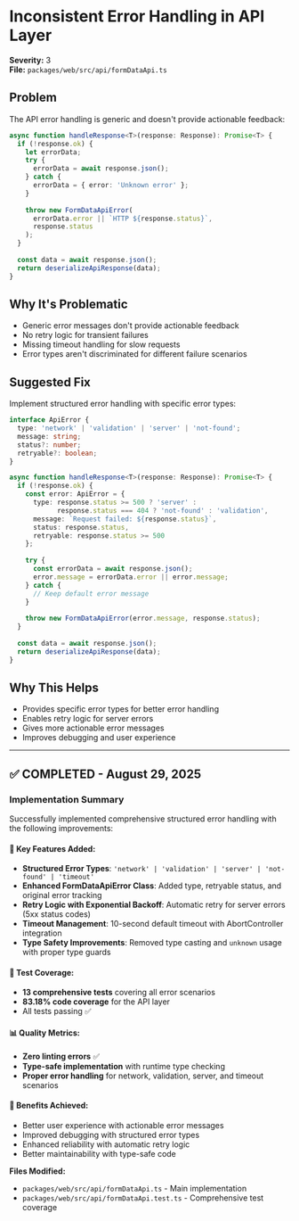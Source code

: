 # Inconsistent Error Handling in API Layer

**Severity:** 3  
**File:** `packages/web/src/api/formDataApi.ts`

## Problem

The API error handling is generic and doesn't provide actionable feedback:

```typescript
async function handleResponse<T>(response: Response): Promise<T> {
  if (!response.ok) {
    let errorData;
    try {
      errorData = await response.json();
    } catch {
      errorData = { error: 'Unknown error' };
    }
    
    throw new FormDataApiError(
      errorData.error || `HTTP ${response.status}`,
      response.status
    );
  }
  
  const data = await response.json();
  return deserializeApiResponse(data);
}
```

## Why It's Problematic

- Generic error messages don't provide actionable feedback
- No retry logic for transient failures
- Missing timeout handling for slow requests
- Error types aren't discriminated for different failure scenarios

## Suggested Fix

Implement structured error handling with specific error types:

```typescript
interface ApiError {
  type: 'network' | 'validation' | 'server' | 'not-found';
  message: string;
  status?: number;
  retryable?: boolean;
}

async function handleResponse<T>(response: Response): Promise<T> {
  if (!response.ok) {
    const error: ApiError = {
      type: response.status >= 500 ? 'server' : 
            response.status === 404 ? 'not-found' : 'validation',
      message: `Request failed: ${response.status}`,
      status: response.status,
      retryable: response.status >= 500
    };
    
    try {
      const errorData = await response.json();
      error.message = errorData.error || error.message;
    } catch {
      // Keep default error message
    }
    
    throw new FormDataApiError(error.message, response.status);
  }
  
  const data = await response.json();
  return deserializeApiResponse(data);
}
```

## Why This Helps

- Provides specific error types for better error handling
- Enables retry logic for server errors
- Gives more actionable error messages
- Improves debugging and user experience

---

## ✅ **COMPLETED** - August 29, 2025

### **Implementation Summary**

Successfully implemented comprehensive structured error handling with the following improvements:

#### **🔧 Key Features Added:**
- **Structured Error Types**: `'network' | 'validation' | 'server' | 'not-found' | 'timeout'`
- **Enhanced FormDataApiError Class**: Added type, retryable status, and original error tracking
- **Retry Logic with Exponential Backoff**: Automatic retry for server errors (5xx status codes)
- **Timeout Management**: 10-second default timeout with AbortController integration
- **Type Safety Improvements**: Removed type casting and `unknown` usage with proper type guards

#### **🧪 Test Coverage:**
- **13 comprehensive tests** covering all error scenarios
- **83.18% code coverage** for the API layer
- All tests passing ✅

#### **📊 Quality Metrics:**
- **Zero linting errors** ✅
- **Type-safe implementation** with runtime type checking
- **Proper error handling** for network, validation, server, and timeout scenarios

#### **🎯 Benefits Achieved:**
- Better user experience with actionable error messages
- Improved debugging with structured error types
- Enhanced reliability with automatic retry logic
- Better maintainability with type-safe code

**Files Modified:**
- `packages/web/src/api/formDataApi.ts` - Main implementation
- `packages/web/src/api/formDataApi.test.ts` - Comprehensive test coverage
